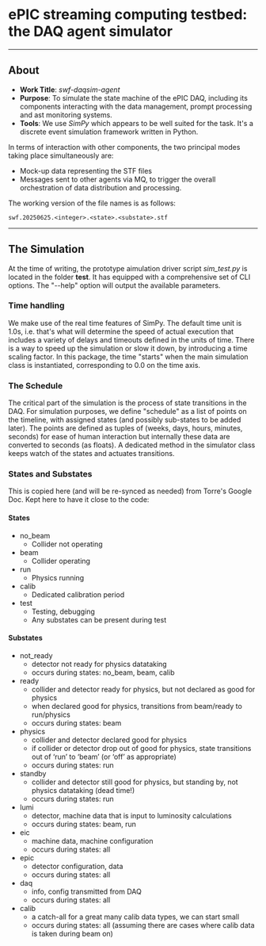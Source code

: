 # ePIC streaming computing testbed: the DAQ agent simulator

---

## About
* __Work Title__: _swf-daqsim-agent_
* __Purpose__: To simulate the state machine of the ePIC DAQ, including its components interacting
with the data management, prompt processing and ast monitoring systems.
* __Tools__: We use _SimPy_ which appears to be well suited for the task. It's a discrete event
simulation framework written in Python.

In terms of interaction with other components, the two principal modes taking
place simultaneously are:

* Mock-up data representing the STF files
* Messages sent to other agents via MQ, to trigger the overall orchestration
of data distribution and processing.

The working version of the file names is as follows:

```
swf.20250625.<integer>.<state>.<substate>.stf
```

---

## The Simulation

At the time of writing, the prototype aimulation driver script *sim_test.py* is located in the
folder **test**. It has equipped with a comprehensive set of CLI options. The "--help"
option will output the available parameters.

### Time handling

We make use of the real time features of SimPy. The default time unit is 1.0s, i.e.
that's what will determine the speed of actual execution that includes a variety of
delays and timeouts defined in the units of time. There is a way to speed up the
simulation or slow it down, by introducing a time scaling factor. In this package,
the time "starts" when the main simulation class is instantiated, corresponding
to 0.0 on the time axis.

### The Schedule

The critical part of the simulation is the process of state transitions in the DAQ.
For simulation purposes, we define "schedule" as a list of points on the timeline,
with assigned states (and possibly sub-states to be added later). The points are
defined as tuples of (weeks, days, hours, minutes, seconds) for ease of human interaction
but internally these data are converted to seconds (as floats). A dedicated method
in the simulator class keeps watch of the states and actuates transitions.

### States and Substates

This is copied here (and will be re-synced as needed) from Torre's Google Doc.
Kept here to have it close to the code:

#### States
* no_beam
   * Collider not operating
* beam
   * Collider operating
* run
   * Physics running
* calib
   * Dedicated calibration period
* test
   * Testing, debugging
   * Any substates can be present during test

#### Substates
* not_ready
   * detector not ready for physics datataking
   * occurs during states: no_beam, beam, calib
* ready
   * collider and detector ready for physics, but not declared as good for physics
   * when declared good for physics, transitions from beam/ready to run/physics
   * occurs during states: beam
* physics
   * collider and detector declared good for physics
   * if collider or detector drop out of good for physics, state transitions out of ‘run’ to ‘beam’ (or ‘off’ as appropriate)
   * occurs during states: run
* standby
   * collider and detector still good for physics, but standing by, not physics datataking (dead time!)
   * occurs during states: run
* lumi
   * detector, machine data that is input to luminosity calculations
   * occurs during states: beam, run
* eic
   * machine data, machine configuration
   * occurs during states: all
* epic
   * detector configuration, data
   * occurs during states: all
* daq
   * info, config transmitted from DAQ
   * occurs during states: all
* calib
   * a catch-all for a great many calib data types, we can start small
   * occurs during states: all (assuming there are cases where calib data is taken during beam on)





